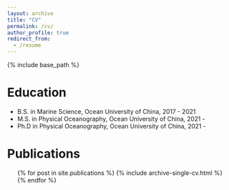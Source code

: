 ```yaml
---
layout: archive
title: "CV"
permalink: /cv/
author_profile: true
redirect_from:
  - /resume
---
```


{% include base_path %}

Education
======
* B.S. in Marine Science, Ocean University of China, 2017 - 2021
* M.S. in Physical Oceanography, Ocean University of China, 2021 - 
* Ph.D in Physical Oceanography, Ocean University of China, 2021 -



Publications
======
  <ul>{% for post in site.publications %}
    {% include archive-single-cv.html %}
  {% endfor %}</ul>
  
